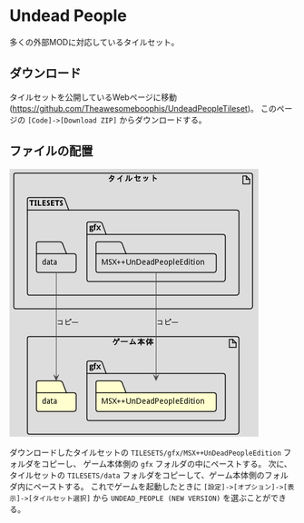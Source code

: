 # Undead People
多くの外部MODに対応しているタイルセット。

## ダウンロード
タイルセットを公開しているWebページに移動
(https://github.com/Theawesomeboophis/UndeadPeopleTileset)。
このページの `[Code]->[Download ZIP]` からダウンロードする。

## ファイルの配置
![tile to game](https://raw.githubusercontent.com/tlshtivo053153/cdda-install-guide-jp/images/tileToGame.png)

ダウンロードしたタイルセットの `TILESETS/gfx/MSX++UnDeadPeopleEdition` フォルダをコピーし、
ゲーム本体側の `gfx` フォルダの中にペーストする。
次に、タイルセットの `TILESETS/data` フォルダをコピーして、ゲーム本体側のフォルダ内にペーストする。
これでゲームを起動したときに
`[設定]->[オプション]->[表示]->[タイルセット選択]`
から `UNDEAD_PEOPLE (NEW VERSION)` を選ぶことができる。
